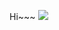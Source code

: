 Hi~~~
<img src="https://img.shields.io/badge/Android-3DDC84?style=flat-square&logo=Android&logoColor=white"/>